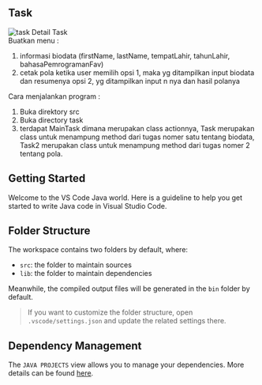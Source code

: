 ## Task

![task](https://user-images.githubusercontent.com/49930719/133771944-3ed137b6-c290-41f9-836b-82596718b640.png)
Detail Task\
Buatkan menu :

1. informasi biodata (firstName, lastName, tempatLahir, tahunLahir,
   bahasaPemrogramanFav)
2. cetak pola
   ketika user memilih opsi 1, maka yg ditampilkan input biodata dan resumenya
   opsi 2, yg ditampilkan input n nya dan hasil polanya
   
Cara menjalankan program :
1. Buka direktory src
2. Buka directory task
3. terdapat MainTask dimana merupakan class actionnya, Task merupakan class untuk menampung method dari tugas nomer satu tentang biodata, Task2 merupakan class untuk menampung method dari tugas nomer 2 tentang pola.

## Getting Started

Welcome to the VS Code Java world. Here is a guideline to help you get started to write Java code in Visual Studio Code.

## Folder Structure

The workspace contains two folders by default, where:

- `src`: the folder to maintain sources
- `lib`: the folder to maintain dependencies

Meanwhile, the compiled output files will be generated in the `bin` folder by default.

> If you want to customize the folder structure, open `.vscode/settings.json` and update the related settings there.

## Dependency Management

The `JAVA PROJECTS` view allows you to manage your dependencies. More details can be found [here](https://github.com/microsoft/vscode-java-dependency#manage-dependencies).
